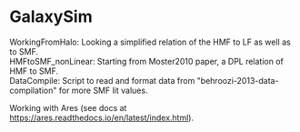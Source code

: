 # GalaxySim

WorkingFromHalo: Looking a simplified relation of the HMF to LF as well as to SMF.   
HMFtoSMF_nonLinear: Starting from Moster2010 paper, a DPL relation of HMF to SMF.  
DataCompile: Script to read and format data from "behroozi-2013-data-compilation" for more SMF lit values.

Working with Ares (see docs at https://ares.readthedocs.io/en/latest/index.html).
